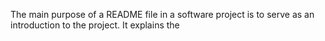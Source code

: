 The main purpose of a README file in a software project is to serve as an introduction to the project. It explains the 
